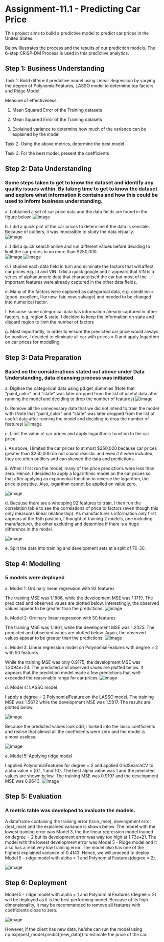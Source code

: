 # Assignment-11.1 - Predicting Car Price

This project aims to build a predictive model to predict car prices in the United States. 

Below illustrates the process and the results of our prediction models.  The 6-step CRISP-DM Process is used in this predictive analytics. 

## Step 1: Business Understanding

Task 1.  Build different predictive model using Linear Regression by varying the degree of PolynomialFeatures, LASSO model to determine top factors and Ridge Model.

Measure of effectiveness:

1. Mean Squared Error of the Training datasets

2. Mean Squared Error of the Training datasets

3. Explained variance to determine how much of the variance can be explained by the model

Task 2. Using the above metrics, determine the best model 

Task 3. For the best model, present the coefficients


## Step 2: Data Understanding 
### Some steps taken to get to know the dataset and identify any quality issues within. By taking time to get to know the dataset and explore what information it contains and how this could be used to inform business understanding.

a.	I obtained a set of car price data and the data fields are found in the figure below:
![image](https://github.com/CarolTeo11/Assignment-11.1/assets/130137674/5ead5be5-a481-4d60-857a-a24cd44342f3)

b.	I did a quick plot of the car prices to determine if the data is sensible.  Because of outliers, it was impossible to study the data visually.  
![image](https://github.com/CarolTeo11/Assignment-11.1/assets/130137674/78528cd2-b301-4d1c-912d-a321b69bfb51)

c. I did a quick search online and run different values before deciding to limit the car prices to no more than $250,000.  
![image](https://github.com/CarolTeo11/Assignment-11.1/assets/130137674/99ca64fe-8ec6-4167-a7f2-67fba69efae6)
![image](https://github.com/CarolTeo11/Assignment-11.1/assets/130137674/c248cd67-6842-401d-972c-4b19532bb902)

d.	I studied each data field in turn and eliminate the factors that will affect car prices e.g. id and VIN.  I did a quick google and it appears that VIN is a series of alphanumeric data that characterised the car but most of the important features were already captured in the other data fields.

e.	Many of the factors were captured as categorical data, e.g. condition = {good, excellent, like new, fair, new, salvage} and needed to be changed into numerical factor. 

f.	Because some categorical data has information already captured in other factors, e.g. region & state, I decided to keep the information on state and discard region to limit the number of factors 

g.	Most importantly, in order to ensure the predicted car price would always be positive, I decided to eliminate all car with prices = 0 and apply logarithm on car prices for modelling. 



## Step 3: Data Preparation
### Based on the considerations stated out above under Data Understanding, data cleansing process was initiated.  

a. Digitise the categorical data using pd.get_dummies (Note that "paint_color" and "state" was later dropped from the list of useful data after running the model and deciding to drop the number of features)
![image](https://github.com/CarolTeo11/Assignment-11.1/assets/130137674/09145438-d8a1-4fef-ab17-7fd6edcf219f)

b. Remove all the unnecessary data that we did not intend to train the model with (Note that "paint_color" and "state" was later dropped from the list of useful data after running the model and deciding to drop the number of features)
![image](https://github.com/CarolTeo11/Assignment-11.1/assets/130137674/abc1386a-5405-448a-bbc3-bda45834256b)

c.	Limit the value of car prices and apply logarithmic function to the car price.  

  i. As above, I limited the car prices to at most $250,000 because car prices greater than $250,000 do not sound realistic and even if it were included, they are often outliers and can skewed the data and predictions.  

  ii. When I first run the model, many of the price predictions were less than zero.  Hence, I decided to apply a logarithmic model on the car prices so that after applying an exponential function to reverse the logarithm, the price is positive.  Also, logarithm cannot be applied on value zero.

![image](https://github.com/CarolTeo11/Assignment-11.1/assets/130137674/8a61b620-4bc5-44f7-a18b-1da1b725f27f)

d. Because there are a whopping 92 features to train, I then run the correlation table to see the correlations of price to factors (even though this only measures linear relationship).  As manufacturer's information only first appears at the 15th position, I thought of training 2 models, one including manufacturer, the other excluding and determine if there is a huge difference in the model.  

![image](https://github.com/CarolTeo11/Assignment-11.1/assets/130137674/3930d3b7-6b80-4c23-af17-0466d4801f59)


e. Split the data into training and development sets at a split of 70-30.  



## Step 4: Modelling 
### 5 models were deployed

a. Model 1: Ordinary linear regression with 92 features

The training MSE was 1.1806, while the development MSE was 1.1719.  The predicted and observed vaues are plotted below.  Interestingly, the observed values appear to be greater than the predictions.
![image](https://github.com/CarolTeo11/Assignment-11.1/assets/130137674/4cc218fb-86de-4b04-a7bf-667866524302)


b. Model 2: Ordinary linear regression with 50 features

The training MSE was 1.1961, while the development MSE was 1.2025.  The predicted and observed vaues are plotted below.  Again, the observed values appear to be greater than the predictions.
![image](https://github.com/CarolTeo11/Assignment-11.1/assets/130137674/1758beca-fca1-4e6e-8a3a-9104873cb783)



c. Model 3: Linear regression model on PolynomialFeatures with degree = 2 with 50 features

While the training MSE was only 0.9175, the development MSE was 1.3094e+23.  The predicted and observed vaues are plotted below.  It appears that the prediction model made a few predictions that well-exceeded the reasonable range for car prices.
![image](https://github.com/CarolTeo11/Assignment-11.1/assets/130137674/60e7169f-966f-44dd-ade8-4b8bc2e1e387)


d. Model 4: LASSO model 

I apply a degree = 2 PolynomialFeature on the LASSO model.   The training MSE was 1.5672 while the development MSE was 1.5817.  The results are plotted below.  

![image](https://github.com/CarolTeo11/Assignment-11.1/assets/130137674/3022541b-dea5-4549-a5d6-e76f5da554ae)

Because the predicted values look odd, I looked into the lasso coefficients and realise that almost all the coefficients were zero and the model is almost useless. 

![image](https://github.com/CarolTeo11/Assignment-11.1/assets/130137674/55cb7e9e-7f36-45f3-bf05-77cb3bae2a4c)

e. Model 5: Applying ridge model 

I applied PolynomialFeatures for degree = 2 and applied GridSearchCV to alpha value = {0.1, 1 and 10}.  The best alpha value was 1 and the predicted values are shown below.  The training MSE was 0.9197 and the development MSE was 0.9643. 
![image](https://github.com/CarolTeo11/Assignment-11.1/assets/130137674/ae38443f-d70a-410d-b612-413884d8f18b)


## Step 5: Evaluation
### A metric table was developed to evaluate the models. 

A dataframe containing the training error (train_mse), development error (test_mse) and the explained variance is shown below.  The model with the lowest training error was Model 3, the  the linear regression model trained on degree = 2  but its development error was way too high at 1.73e+21.  The model with the lowest development error was Model 5 - Ridge model and it also has a relatively low training error.  The model also has one of the highest explained variance of 0.4143.  Hence, we will proceed to deploy Model 5 - ridge model with alpha = 1 and Polynomial Features(degree = 2). 

![image](https://github.com/CarolTeo11/Assignment-11.1/assets/130137674/04534e5f-6ed6-4336-a874-57c42cab7d11)


## Step 6: Deployment 

Model 5 - ridge model with alpha = 1 and Polynomial Features (degree = 2) will be deployed as it is the best performing model.  Because of its high dimensionality, it may be recommended to remove all features with coefficients close to zero.  

![image](https://github.com/CarolTeo11/Assignment-11.1/assets/130137674/312c4cb5-32ac-458b-9ae8-6ddb147fc3e9)

However, if the client has new data, he/she can run the model using np.exp(best_model.predict(new_data)) to estimate the price of the car. 
